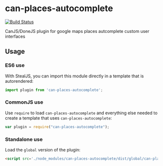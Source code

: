 # can-places-autocomplete

[![Build Status](https://travis-ci.org/cherifGsoul/can-places-autocomplete.svg?branch=master)](https://travis-ci.org/cherifGsoul/can-places-autocomplete)

CanJS/DoneJS plugin for google maps places autcomplete custom user interfaces 

## Usage

### ES6 use

With StealJS, you can import this module directly in a template that is autorendered:

```js
import plugin from 'can-places-autocomplete';
```

### CommonJS use

Use `require` to load `can-places-autocomplete` and everything else
needed to create a template that uses `can-places-autocomplete`:

```js
var plugin = require("can-places-autocomplete");
```

### Standalone use

Load the `global` version of the plugin:

```html
<script src='./node_modules/can-places-autocomplete/dist/global/can-places-autocomplete.js'></script>
```
